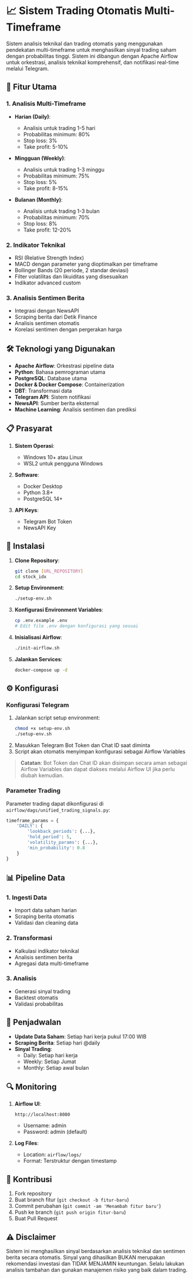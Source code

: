 # 📈 Sistem Trading Otomatis Multi-Timeframe

Sistem analisis teknikal dan trading otomatis yang menggunakan pendekatan multi-timeframe untuk menghasilkan sinyal trading saham dengan probabilitas tinggi. Sistem ini dibangun dengan Apache Airflow untuk orkestrasi, analisis teknikal komprehensif, dan notifikasi real-time melalui Telegram.

## 🌟 Fitur Utama

### 1. Analisis Multi-Timeframe
- **Harian (Daily)**: 
  - Analisis untuk trading 1-5 hari
  - Probabilitas minimum: 80%
  - Stop loss: 3%
  - Take profit: 5-10%

- **Mingguan (Weekly)**:
  - Analisis untuk trading 1-3 minggu
  - Probabilitas minimum: 75%
  - Stop loss: 5%
  - Take profit: 8-15%

- **Bulanan (Monthly)**:
  - Analisis untuk trading 1-3 bulan
  - Probabilitas minimum: 70%
  - Stop loss: 8%
  - Take profit: 12-20%

### 2. Indikator Teknikal
- RSI (Relative Strength Index)
- MACD dengan parameter yang dioptimalkan per timeframe
- Bollinger Bands (20 periode, 2 standar deviasi)
- Filter volatilitas dan likuiditas yang disesuaikan
- Indikator advanced custom

### 3. Analisis Sentimen Berita
- Integrasi dengan NewsAPI
- Scraping berita dari Detik Finance
- Analisis sentimen otomatis
- Korelasi sentimen dengan pergerakan harga

## 🛠 Teknologi yang Digunakan

- **Apache Airflow**: Orkestrasi pipeline data
- **Python**: Bahasa pemrograman utama
- **PostgreSQL**: Database utama
- **Docker & Docker Compose**: Containerization
- **DBT**: Transformasi data
- **Telegram API**: Sistem notifikasi
- **NewsAPI**: Sumber berita eksternal
- **Machine Learning**: Analisis sentimen dan prediksi

## 📋 Prasyarat

1. **Sistem Operasi**:
   - Windows 10+ atau Linux
   - WSL2 untuk pengguna Windows

2. **Software**:
   - Docker Desktop
   - Python 3.8+
   - PostgreSQL 14+

3. **API Keys**:
   - Telegram Bot Token
   - NewsAPI Key

## 🚀 Instalasi

1. **Clone Repository**:
   ```bash
   git clone [URL_REPOSITORY]
   cd stock_idx
   ```

2. **Setup Environment**:
   ```bash
   ./setup-env.sh
   ```

3. **Konfigurasi Environment Variables**:
   ```bash
   cp .env.example .env
   # Edit file .env dengan konfigurasi yang sesuai
   ```

4. **Inisialisasi Airflow**:
   ```bash
   ./init-airflow.sh
   ```

5. **Jalankan Services**:
   ```bash
   docker-compose up -d
   ```

## ⚙️ Konfigurasi

### Konfigurasi Telegram
1. Jalankan script setup environment:
   ```bash
   chmod +x setup-env.sh
   ./setup-env.sh
   ```
2. Masukkan Telegram Bot Token dan Chat ID saat diminta
3. Script akan otomatis menyimpan konfigurasi sebagai Airflow Variables

> **Catatan**: Bot Token dan Chat ID akan disimpan secara aman sebagai Airflow Variables dan dapat diakses melalui Airflow UI jika perlu diubah kemudian.

### Parameter Trading
Parameter trading dapat dikonfigurasi di `airflow/dags/unified_trading_signals.py`:
```python
timeframe_params = {
    'DAILY': {
        'lookback_periods': {...},
        'hold_period': 5,
        'volatility_params': {...},
        'min_probability': 0.8
    }
}
```

## 📊 Pipeline Data

### 1. Ingesti Data
- Import data saham harian
- Scraping berita otomatis
- Validasi dan cleaning data

### 2. Transformasi
- Kalkulasi indikator teknikal
- Analisis sentimen berita
- Agregasi data multi-timeframe

### 3. Analisis
- Generasi sinyal trading
- Backtest otomatis
- Validasi probabilitas

## 📅 Penjadwalan

- **Update Data Saham**: Setiap hari kerja pukul 17:00 WIB
- **Scraping Berita**: Setiap hari @daily
- **Sinyal Trading**:
  - Daily: Setiap hari kerja
  - Weekly: Setiap Jumat
  - Monthly: Setiap awal bulan

## 🔍 Monitoring

1. **Airflow UI**:
   ```
   http://localhost:8080
   ```
   - Username: admin
   - Password: admin (default)

2. **Log Files**:
   - Location: `airflow/logs/`
   - Format: Terstruktur dengan timestamp

## 🤝 Kontribusi

1. Fork repository
2. Buat branch fitur (`git checkout -b fitur-baru`)
3. Commit perubahan (`git commit -am 'Menambah fitur baru'`)
4. Push ke branch (`git push origin fitur-baru`)
5. Buat Pull Request

## ⚠️ Disclaimer

Sistem ini menghasilkan sinyal berdasarkan analisis teknikal dan sentimen berita secara otomatis. Sinyal yang dihasilkan BUKAN merupakan rekomendasi investasi dan TIDAK MENJAMIN keuntungan. Selalu lakukan analisis tambahan dan gunakan manajemen risiko yang baik dalam trading.
